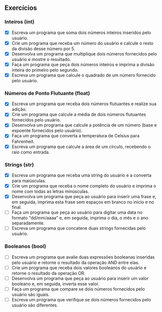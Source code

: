 ## Exercícios
### Inteiros (int)

- [X] Escreva um programa que soma dois números inteiros inseridos pelo usuário.
- [X] Crie um programa que receba um número do usuário e calcule o resto da divisão desse número por 5.
- [X] Desenvolva um programa que multiplique dois números fornecidos pelo usuário e mostre o resultado.
- [X] Faça um programa que peça dois números inteiros e imprima a divisão inteira do primeiro pelo segundo.
- [X] Escreva um programa que calcule o quadrado de um número fornecido pelo usuário.

### Números de Ponto Flutuante (float)
- [X] Escreva um programa que receba dois números flutuantes e realize sua adição.
- [X] Crie um programa que calcule a média de dois números flutuantes fornecidos pelo usuário.
- [X] Desenvolva um programa que calcule a potência de um número (base e expoente fornecidos pelo usuário).
- [X] Faça um programa que converta a temperatura de Celsius para Fahrenheit.
- [X] Escreva um programa que calcule a área de um círculo, recebendo o raio como entrada.

### Strings (str)
- [X] Escreva um programa que receba uma string do usuário e a converta para maiúsculas.
- [X] Crie um programa que receba o nome completo do usuário e imprima o nome com todas as letras minúsculas.
- [X] Desenvolva um programa que peça ao usuário para inserir uma frase e, em seguida, imprima esta frase sem espaços em branco no início e no final.
- [ ] Faça um programa que peça ao usuário para digitar uma data no formato "dd/mm/aaaa" e, em seguida, imprima o dia, o mês e o ano separadamente.
- [ ] Escreva um programa que concatene duas strings fornecidas pelo usuário.

### Booleanos (bool)
- [ ] Escreva um programa que avalie duas expressões booleanas inseridas pelo usuário e retorne o resultado da operação AND entre elas.
- [ ] Crie um programa que receba dois valores booleanos do usuário e retorne o resultado da operação OR.
- [ ] Desenvolva um programa que peça ao usuário para inserir um valor booleano e, em seguida, inverta esse valor.
- [ ] Faça um programa que compare se dois números fornecidos pelo usuário são iguais.
- [ ] Escreva um programa que verifique se dois números fornecidos pelo usuário são diferentes.